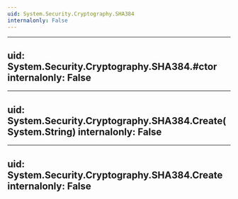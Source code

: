 ```yaml
---
uid: System.Security.Cryptography.SHA384
internalonly: False
---
```


---
uid: System.Security.Cryptography.SHA384.#ctor
internalonly: False
---

---
uid: System.Security.Cryptography.SHA384.Create(System.String)
internalonly: False
---

---
uid: System.Security.Cryptography.SHA384.Create
internalonly: False
---
